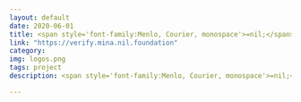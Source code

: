 ```yaml
---
layout: default
date: 2020-06-01
title: <span style='font-family:Menlo, Courier, monospace'>=nil;</span> Crypto3's Mina-Ethereum Bridge
link: "https://verify.mina.nil.foundation"
category: 
img: logos.png
tags: project
description: <span style='font-family:Menlo, Courier, monospace'>=nil;</span> Foundation facilitated Mina Protocol with the in-EVM Pickles SNARK proof verification mechanism implementation paving the way to the bridge with Ethereum database.

---
```

